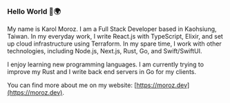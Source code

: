 ### Hello World 👋🌍

My name is Karol Moroz. I am a Full Stack Developer based in Kaohsiung, Taiwan.
In my everyday work, I write React.js with TypeScript, Elixir, and set up cloud infrastructure using Terraform.
In my spare time, I work with other technologies, including Node.js, Next.js, Rust, Go, and Swift/SwiftUI.

I enjoy learning new programming languages. I am currently trying to improve my Rust and I write back end servers
in Go for my clients.

You can find more about me on my website: [https://moroz.dev](https://moroz.dev).

<!--
**moroz/moroz** is a ✨ _special_ ✨ repository because its `README.md` (this file) appears on your GitHub profile.

Here are some ideas to get you started:

- 🔭 I’m currently working on ...
- 🌱 I’m currently learning ...
- 👯 I’m looking to collaborate on ...
- 🤔 I’m looking for help with ...
- 💬 Ask me about ...
- 📫 How to reach me: ...
- 😄 Pronouns: ...
- ⚡ Fun fact: ...
-->
